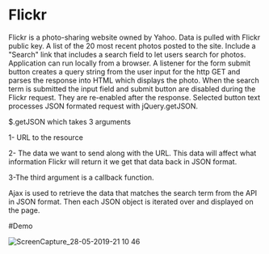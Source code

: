 # Flickr

 
Flickr is a photo-sharing website owned by Yahoo. Data is pulled with Flickr public key. A list of the 20 most recent photos posted to the site.
Include a "Search" link that includes a search field to let users search for photos. Application can run locally from a browser. A listener for the form submit button creates a query string from the user input for the http GET and parses the response into HTML which displays the photo. When the search term is submitted the input field and submit button are disabled during the Flickr request. They are re-enabled after the response.
Selected button text processes JSON formated request with jQuery.getJSON.

$.getJSON which takes 3 arguments 

1- URL to the resource

2- The data we want to send along with the URL. This data will affect what information Flickr will return it we get that data back in JSON format.

3-The third argument is a callback function.

Ajax is used to retrieve the data that matches the search term from the API in JSON format.  Then each 
JSON object is iterated over and displayed on the page.


#Demo
 
 ![ScreenCapture_28-05-2019-21 10 46](https://user-images.githubusercontent.com/26305085/58522371-0cb46980-818e-11e9-933e-9cb901ee572e.gif)


